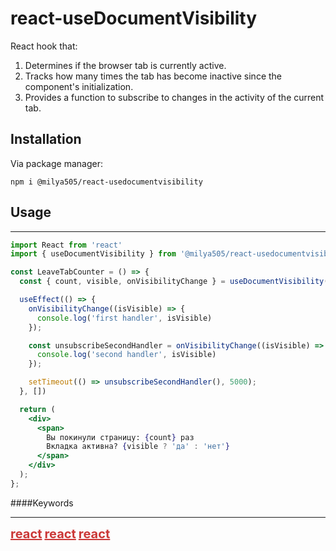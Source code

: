 # react-useDocumentVisibility
React hook that:

1. Determines if the browser tab is currently active.
2. Tracks how many times the tab has become inactive since the component's initialization.
3. Provides a function to subscribe to changes in the activity of the current tab.

## Installation

Via package manager:

```
npm i @milya505/react-usedocumentvisibility
```

## Usage
---
```jsx
import React from 'react'
import { useDocumentVisibility } from '@milya505/react-usedocumentvisibility'

const LeaveTabCounter = () => {
  const { count, visible, onVisibilityChange } = useDocumentVisibility();

  useEffect(() => {
    onVisibilityChange((isVisible) => {
      console.log('first handler', isVisible)
    });

    const unsubscribeSecondHandler = onVisibilityChange((isVisible) => {
      console.log('second handler', isVisible)
    });

    setTimeout(() => unsubscribeSecondHandler(), 5000); 
  }, [])

  return (
    <div>
      <span>
        Вы покинули страницу: {count} раз
        Вкладка активна? {visible ? 'да' : 'нет'}
      </span>
    </div>
  );
};
```
####Keywords
***
<style>
  	.link{
    	color: #cb3837;
        font-size: 1.25rem;
		display: inline;
  	}
	.link:hover {
		color: rgba(0,0,0,.7);
	}
</style>
<a href="https://www.npmjs.com/search?q=keywords:react" class='link'><b>react</b></a>
<a href="https://www.npmjs.com/search?q=keywords:react" class='link'><b>react</b></a>
<a href="https://www.npmjs.com/search?q=keywords:react" class='link'><b>react</b></a>

